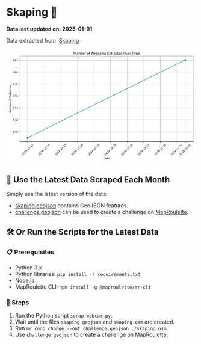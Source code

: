 # Skaping 🎥

**Data last updated on: 2025-01-01**

Data extracted from: [Skaping](https://www.skaping.com)

![History Diagram](webcam_count_history.png)

## 📅 Use the Latest Data Scraped Each Month

Simply use the latest version of the data:
- [skaping.geojson](skaping.geojson) contains GeoJSON features.
- [challenge.geojson](challenge.geojson) can be used to create a challenge on [MapRoulette](https://maproulette.org/).

## 🛠️ Or Run the Scripts for the Latest Data

### 📋 Prerequisites
- Python 3.x
- Python libraries: `pip install -r requirements.txt`
- Node.js
- MapRoulette CLI: `npm install -g @maproulette/mr-cli`

### 🔧 Steps
1. Run the Python script `scrap-webcam.py`.
2. Wait until the files `skaping.geojson` and `skaping.osm` are created.
3. Run `mr coop change --out challenge.geojson ./skaping.osm`.
4. Use `challenge.geojson` to create a challenge on [MapRoulette](https://maproulette.org/).
